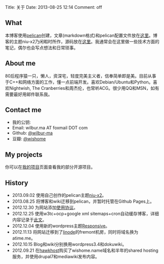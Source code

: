 Title: 关于
Date: 2013-08-25 12:14
Comment: off

[1]: http://docs.getpelican.com/ "pelican documentation"
[2]: https://github.com/wilbur-ma/pelican-blog-content "my pelican blog repository"
[3]: https://github.com/wilbur-ma/niu-x2 "my pelican theme"
[5]: https://github.com/wilbur-ma "my github homepage"
[6]: http://www.douban.com/people/wishome/ "my douban homepage"
[7]: /my_gnupg.html "my gnu public key"
[10]: http://www.hawkhost.com/ "http://www.hawkhost.com/"
[11]: http://www.linode.com/ "http://www.linode.com/"
[12]: http://wordpress.org/extend/themes/responsive "http://wordpress.org/extend/themes/responsive"
[13]: /tech/create-a-pseudo-static-blog-with-wordpress.html "create a pseudo static blog with wordpress"
[14]: /agreement.html "使用协议"
[15]: /my_projects.html "我的开源项目"

## What

本博客使用[pelican][1]创建，文章(markdown格式)和pelican配置文件放在[这里][2]。博客的主题niu-x2乃闲暇时所作，源码放在[这里][3]。我通常会在这里做一些技术方面的笔记，偶尔也会写点想法和日常琐事。

## About me

80后程序猿一只，懒人，资深宅，轻度完美主义者，信奉简单即是美。目前从事于C++和网络方面的工作，懂一点前端开发。喜欢Debian/Ubuntu和Python。喜欢Nightwish, The Cranberries和周杰伦，也常听ACG。很少用QQ和MSN，如有需要最好用邮件联系我。

## Contact me

*   我的公钥: [<i class="icon-lock"></i>][7]
*   Email: wilbur.ma AT foxmail DOT com 
*   Github: [@wilbur-ma][5]
*   豆瓣: [@wishome][6]

## My projects

你可以在[我的项目][15]页面查看我的部分开源项目。

## History
*  2013.09.02 使用自己创作的pelican主题[niu-x2][3]。
*  2013.08.25 将博客和wiki迁移到pelican，并暂时托管在Github Pages上。
*  2012.12.30 为网站添加[使用协议][14]。
*  2012.12.25 使用w3tc+ocp+google xml sitemaps+cron自动缓存博客，详细内容记录于[此文][13]。 
*  2012.12.04 使用新的wordpress主题[Responsive][12]。
*  2012.11.13 将网站迁移到了[linode][11]的fremont机房，同时将域名换为atime.me。
*  2012.10.15 Blog和wiki分别换用wordpress3.4和dokuwiki。
*  2012.09.21 在[hawkhost][10]购买了wishome.name域名和半年的shared hosting服务，并使用drupal7和mediawiki发布内容。
